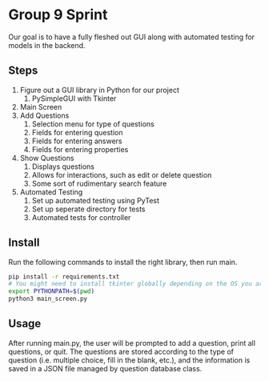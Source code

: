 # Group 9 Sprint 

Our goal is to have a fully fleshed out GUI along with automated testing for models in the backend.

## Steps

1. Figure out a GUI library in Python for our project
    1. PySimpleGUI with Tkinter
2. Main Screen
3. Add Questions
    1. Selection menu for type of questions
    2. Fields for entering question
    3. Fields for entering answers
    4. Fields for entering properties
4. Show Questions
    1. Displays questions
    2. Allows for interactions, such as edit or delete question
    3. Some sort of rudimentary search feature
5. Automated Testing
    1. Set up automated testing using PyTest
    2. Set up seperate directory for tests
    3. Automated tests for controller 


## Install

Run the following commands to install the right library, then run main.

```bash
pip install -r requirements.txt
# You might need to install tkinter globally depending on the OS you are running
export PYTHONPATH=$(pwd)
python3 main_screen.py
```

## Usage

After running main.py, the user will be prompted to add a question, print all questions, or quit.
The questions are stored according to the type of question (i.e. multiple choice, fill in the blank, etc.), and the information is saved in a JSON file managed by question database class.
